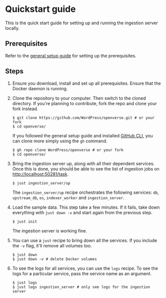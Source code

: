 # Quickstart guide

This is the quick start guide for setting up and running the ingestion server
locally.

## Prerequisites

Refer to the [general setup guide](../general_setup.md) for setting up the
prerequisites.

## Steps

1. Ensure you download, install and set up all prerequisites. Ensure that the
   Docker daemon is running.

2. Clone the repository to your computer. Then switch to the cloned directory.
   If you're planning to contribute, fork the repo and clone your fork instead.

   ```console
   $ git clone https://github.com/WordPress/openverse.git # or your fork
   $ cd openverse/
   ```

   If you followed the general setup guide and installed
   [GitHub CLI](./general_setup.md#github-cli), you can clone more simply using
   the `gh` command.

   ```console
   $ gh repo clone WordPress/openverse # or your fork
   $ cd openverse/
   ```

3. Bring the ingestion server up, along with all their dependent services. Once
   this is done, you should be able to see the list of ingestion jobs on
   [http://localhost:50281/task](http://localhost:50281/task).

   ```console
   $ just ingestion_server/up
   ```

   The `ingestion_server/up` recipe orchestrates the following services: `db`,
   `upstream_db`, `es`, `indexer_worker` and `ingestion_server`.

4. Load the sample data. This step take a few minutes. If it fails, take down
   everything with `just down -v` and start again from the previous step.

   ```console
   $ just init
   ```

   The ingestion server is working fine.

5. You can use a `just` recipe to bring down all the services. If you include
   the `-v` flag, it'll remove all volumes too.

   ```console
   $ just down
   $ just down -v # delete Docker volumes
   ```

6. To see the logs for all services, you can use the `logs` recipe. To see the
   logs for a particular service, pass the service name as an argument.

   ```console
   $ just logs
   $ just logs ingestion_server # only see logs for the ingestion server
   ```
